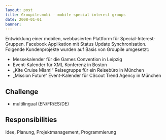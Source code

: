 ```yaml
---
layout: post
title: Groupile.mobi - mobile special interest groups
date: 2008-01-01
banner: 
---
```


Entwicklung einer mobilen, webbasierten Plattform für Special-Interest-Gruppen. Facebook Applikation mit Status Update Synchronisation. Folgende Kundenprojekte wurden auf Basis von Groupile umgesetzt:

- Messekalender für die Games Convention in Leipzig
- Event-Kalender für XML Konferenz in Boston
- „Kite Cruise Miami“ Reisegruppe für ein Reisebüro in München
- „Mission Future“ Event-Kalender für CScout Trend Agency in München



## Challenge

- multilingual (EN/FR/ES/DE)


## Responsibilities

Idee, Planung, Projektmanagement, Programmierung
